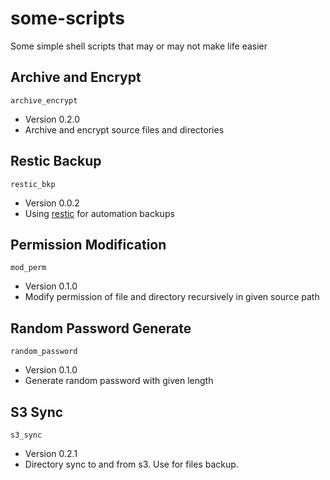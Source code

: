 # some-scripts
Some simple shell scripts that may or may not make life easier

## Archive and Encrypt

`archive_encrypt`  
- Version 0.2.0
- Archive and encrypt source files and directories

## Restic Backup

`restic_bkp`
- Version 0.0.2
- Using [restic](https://restic.readthedocs.io/en/latest/010_introduction.html) for automation backups

## Permission Modification

`mod_perm`
- Version 0.1.0
- Modify permission of file and directory recursively in given source path

## Random Password Generate

`random_password`
- Version 0.1.0
- Generate random password with given length

## S3 Sync

`s3_sync`
- Version 0.2.1
- Directory sync to and from s3. Use for files backup.
